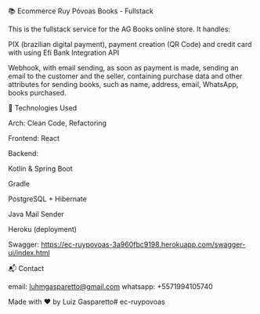 📚 Ecommerce Ruy Póvoas Books - Fullstack

This is the fullstack service for the AG Books online store. It handles:

PIX (brazilian digital payment), payment creation (QR Code) and credit card with using Efí Bank Integration API

Webhook, with email sending, as soon as payment is made, sending an email to the customer and the seller, containing purchase data and other attributes for sending books, such as name, address, email, WhatsApp, books purchased.


🚀 Technologies Used

Arch: Clean Code, Refactoring

Frontend: React

Backend:

Kotlin & Spring Boot

Gradle

PostgreSQL + Hibernate

Java Mail Sender

Heroku (deployment)

Swagger: https://ec-ruypovoas-3a960fbc9198.herokuapp.com/swagger-ui/index.html

📬 Contact

email: luhmgasparetto@gmail.com
whatsapp: +5571994105740

Made with ❤️ by Luiz Gasparetto# ec-ruypovoas
